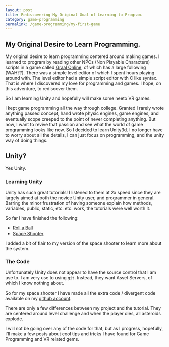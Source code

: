 ```yaml
---
layout: post
title: Rediscovering My Original Goal of Learning to Program.
category: game-programming
permalink: /game-programming/my-first-game
---
```


## My Original Desire to Learn Programming.
My original desire to learn programming centered around making games. I
learned to program by reading other NPCs (Non Playable Characters) scripts
in a game called [Graal Online](http://classic.graalonline.com/), of which
has a large following (WAH??). There was a simple level editor of which I
spent hours playing around with. The level editor had a simple script
editor with C like syntax. That is where I discovered my love for
programming and games. I hope, on this adventure, to rediscover them.

So I am learning Unity and hopefully will make some neeto VR games.

I kept game programming all the way through college. Granted I rarely wrote
anything passed concept, hand wrote physic engines, game engines, and
eventually scope creeped to the point of never completing anything. But now,
I want to revive that passion and see what the world of game programming
looks like now. So I decided to learn Unity3d. I no longer have to worry
about all the details, I can just focus on programming, and the unity way of
doing things.

## Unity?
Yes Unity.

### Learning Unity
Unity has such great tutorials! I listened to them at 2x speed since they
are largely aimed at both the novice Unity user, and programmer in general.
Barring the minor frustration of having someone explain how methods,
variables, public, static, etc. etc. work, the tutorials were well worth it.


So far I have finished the following:

* [Roll a Ball](https://unity3d.com/learn/tutorials/projects/roll-ball-tutorial)
* [Space Shooter](https://unity3d.com/learn/tutorials/projects/space-shooter-tutorial)

I added a bit of flair to my version of the space shooter to learn more
about the system.

### The Code
Unfortunately Unity does not appear to have the source control that I am use
to. I am very use to using `git`. Instead, they want Asset Servers, of which
I know nothing about.


So for my space shooter I have made all the extra code / divergent code
available on my [github account](https://github.com/michaelbpaulson/unity-space-shooter).

There are only a few differences between my project and the tutorial. They
are centered around level challenge and when the player dies, all asteroids
explode.

I will not be going over any of the code for that, but as I progress,
hopefully, I'll make a few posts about cool tips and tricks I have found
for Game Programming and VR related gems.
